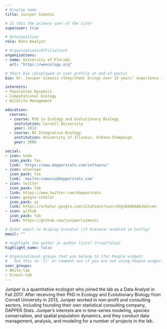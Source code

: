 ```yaml
---
# Display name
title: Juniper Simonis

# Is this the primary user of the site?
superuser: true

# Role/position
role: Data Analyst

# Organizations/Affiliations
organizations:
- name: University of Florida
  url: "https://weecology.org"

# Short bio (displayed in user profile at end of posts)
bio: Dr. Juniper Simonis (they/them) brings over 15 years’ experience in the fields of statistical, theoretical, and computational conservation biology

interests:
- Population Dynamics
- Computational Ecology
- Wildlife Management

education:
  courses:
  - course: PhD in Ecology and Evolutionary Biology
    institution: Cornell University
    year: 2013
  - course: BS Integrative Biology
    institution: University of Illinois, Urbana-Champaign
    year: 2006

social:
- icon: home
  icon_pack: fas
  link: 'https://www.dapperstats.com/software/'
- icon: envelope
  icon_pack: fas
  link: 'mailto:simonis@dapperstats.com'
- icon: twitter
  icon_pack: fab
  link: https://www.twitter.com/dapperstats
- icon: google-scholar
  icon_pack: ai
  link: https://scholar.google.com/citations?user=XXg3600AAAAJ&hl=en
- icon: github
  icon_pack: fab
  link: https://github.com/juniperlsimonis

# Enter email to display Gravatar (if Gravatar enabled in Config)
email: ""

# Highlight the author in author lists? (true/false)
highlight_name: false

# Organizational groups that you belong to (for People widget)
#   Set this to `[]` or comment out if you are not using People widget.
user_groups:
- White-lab
- Ernest-lab
---
```


Juniper is a quantitative ecologist who joined the lab as a Data Analyst in Fall 2017.
After receiving their PhD in Ecology and Evolutionary Biology from Cornell University in 2013, Juniper worked in non-profit and consulting sectors, including founding their own statistical consulting company, DAPPER Stats.
Juniper’s interests are in time-series modeling, species conservation, and spatial population dynamics, and they conduct data management, analysis, and modeling for a number of projects in the lab.
